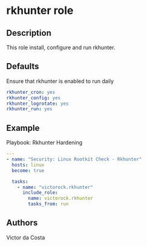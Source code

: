 rkhunter role
==============

Description
-----------

This role install, configure and run rkhunter.

Defaults
------------

Ensure that rkhunter is enabled to run daily
```YAML
rkhunter_cron: yes
rkhunter_config: yes
rkhunter_logrotate: yes
rkhunter_run: yes
```

Example
-------

Playbook: Rkhunter Hardening

```YAML
---
- name: "Security: Linux Rootkit Check - Rkhunter"
  hosts: linux
  become: true

  tasks:
    - name: "victorock.rkhunter"
      include_role:
        name: victorock.rkhunter
        tasks_from: run
```

Authors
-------

Victor da Costa
